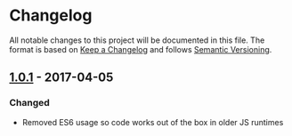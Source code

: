 # Changelog
All notable changes to this project will be documented in this file.
The format is based on [Keep a Changelog](http://keepachangelog.com/en/1.0.0/) and follows [Semantic Versioning](http://semver.org/spec/v2.0.0.html).

## [1.0.1] - 2017-04-05
### Changed
- Removed ES6 usage so code works out of the box in older JS runtimes

[1.0.1]: https://github.com/Siilwyn/promise-all-props/compare/241fedc...v1.0.1

